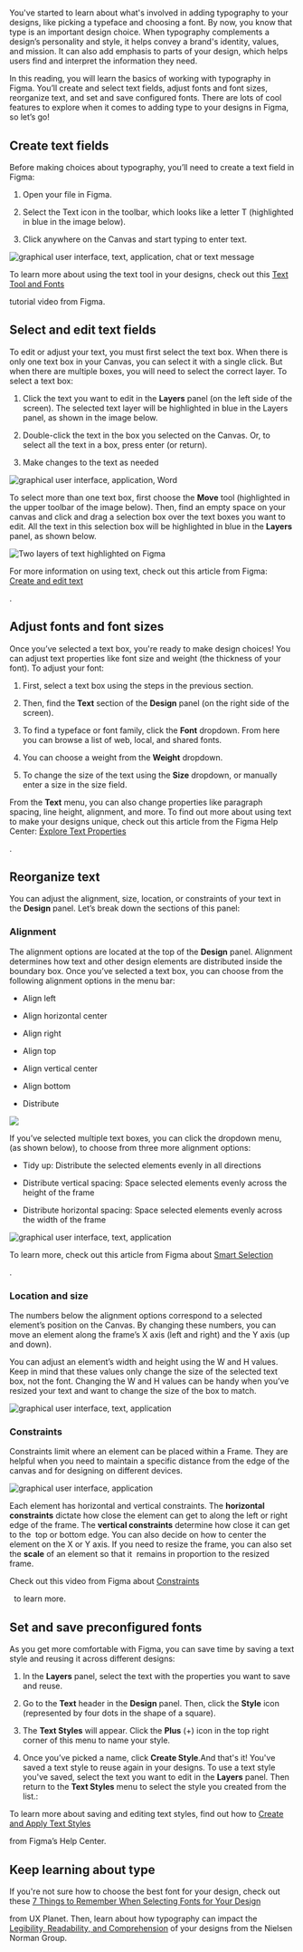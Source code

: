 
# 

You've started to learn about what's involved in adding typography to your designs, like picking a typeface and choosing a font. By now, you know that type is an important design choice. When typography complements a design’s personality and style, it helps convey a brand's identity, values, and mission. It can also add emphasis to parts of your design, which helps users find and interpret the information they need. 

In this reading, you will learn the basics of working with typography in Figma. You’ll create and select text fields, adjust fonts and font sizes, reorganize text, and set and save configured fonts. There are lots of cool features to explore when it comes to adding type to your designs in Figma, so let’s go! 

## Create text fields 

Before making choices about typography, you’ll need to create a text field in Figma:

1. Open your file in Figma.
    
2. Select the Text icon in the toolbar, which looks like a letter T (highlighted in blue in the image below).
    
3. Click anywhere on the Canvas and start typing to enter text. 
    

![graphical user interface, text, application, chat or text message](https://d3c33hcgiwev3.cloudfront.net/imageAssetProxy.v1/_d4f3fe8d1bf5456b8060b1cf02768af1_Screenshot-2025-02-24-12.03.45-PM-1.png?expiry=1745366400000&hmac=2xwqHeYBQHg-ly6MHc652kaGNevMWTh6LlX8QzLuc0Y)

To learn more about using the text tool in your designs, check out this [Text Tool and Fonts](https://youtu.be/5i-ebNTjad8)

tutorial video from Figma.

## Select and edit text fields

To edit or adjust your text, you must first select the text box. When there is only one text box in your Canvas, you can select it with a single click. But when there are multiple boxes, you will need to select the correct layer. To select a text box:

1. Click the text you want to edit in the **Layers** panel (on the left side of the screen). The selected text layer will be highlighted in blue in the Layers panel, as shown in the image below.
    
2. Double-click the text in the box you selected on the Canvas. Or, to select all the text in a box, press enter (or return).
    
3. Make changes to the text as needed
    

![graphical user interface, application, Word](https://d3c33hcgiwev3.cloudfront.net/imageAssetProxy.v1/_57d7358d7d224799a5795b7cbee54af1_Screenshot-2025-02-24-12.06.54-PM-1.png?expiry=1745366400000&hmac=hIbf3LSpqNdIM4nQ_z5itWpApR1BwJ_y4wl9crCbFVA)

To select more than one text box, first choose the **Move** tool (highlighted in the upper toolbar of the image below). Then, find an empty space on your canvas and click and drag a selection box over the text boxes you want to edit. All the text in this selection box will be highlighted in blue in the **Layers** panel, as shown below.

![Two layers of text highlighted on Figma](https://d3c33hcgiwev3.cloudfront.net/imageAssetProxy.v1/EAR5eiIhTf2EeXoiIc390g_16b98d10d0c34c3892b9c62f1215980c_Screenshot-2021-03-10-at-12.24.44-PM.png?expiry=1745366400000&hmac=ruS82T71iyUlM5aVsbR88XpqH8cTBYD2xnkj0IN7-A8)

For more information on using text, check out this article from Figma: [Create and edit text](https://help.figma.com/hc/en-us/articles/360039956474-Create-and-edit-text)

.

## Adjust fonts and font sizes

Once you’ve selected a text box, you're ready to make design choices! You can adjust text properties like font size and weight (the thickness of your font). To adjust your font:

1. First, select a text box using the steps in the previous section.
    
2. Then, find the **Text** section of the **Design** panel (on the right side of the screen).
    
3. To find a typeface or font family, click the **Font** dropdown. From here you can browse a list of web, local, and shared fonts.
    
4. You can choose a weight from the **Weight** dropdown.
    
5. To change the size of the text using the **Size** dropdown, or manually enter a size in the size field. 
    

From the **Text** menu, you can also change properties like paragraph spacing, line height, alignment, and more. To find out more about using text to make your designs unique, check out this article from the Figma Help Center: [Explore Text Properties](https://help.figma.com/hc/en-us/articles/360039956634-Explore-text-properties#h_3bae9484-117d-43a6-aded-3ffdc9bb4c4d)

.

## Reorganize text

You can adjust the alignment, size, location, or constraints of your text in the **Design** panel. Let’s break down the sections of this panel:

### Alignment

The alignment options are located at the top of the **Design** panel. Alignment determines how text and other design elements are distributed inside the boundary box. Once you’ve selected a text box, you can choose from the following alignment options in the menu bar:

- Align left
    
- Align horizontal center
    
- Align right
    
- Align top 
    
- Align vertical center
    
- Align bottom 
    
- Distribute
    

![](https://d3c33hcgiwev3.cloudfront.net/imageAssetProxy.v1/_36fe17abddcc42c49db481896b35ecf1_Frame-5-4-.png?expiry=1745366400000&hmac=wduiUN56aBGUpUBYcVM8ri_T7Yy4zAlhXsbX--hQB_w)

If you’ve selected multiple text boxes, you can click the dropdown menu, (as shown below), to choose from three more alignment options:

- Tidy up: Distribute the selected elements evenly in all directions
    
- Distribute vertical spacing: Space selected elements evenly across the height of the frame
    
- Distribute horizontal spacing: Space selected elements evenly across the width of the frame
    

![graphical user interface, text, application](https://d3c33hcgiwev3.cloudfront.net/imageAssetProxy.v1/_15956f8b03364a21a988428bc1d29df1_Screenshot-2025-02-24-12.17.38-PM-1.png?expiry=1745366400000&hmac=kGX6MhEuW5vLPQfk_1-tmF8uPooYjhJQJQuhYSMuydU)

To learn more, check out this article from Figma about [Smart Selection](https://www.figma.com/blog/introducing-smart-selection/#tidy-up)

.

### Location and size

The numbers below the alignment options correspond to a selected element’s position on the Canvas. By changing these numbers, you can move an element along the frame’s X axis (left and right) and the Y axis (up and down).   

You can adjust an element’s width and height using the W and H values. Keep in mind that these values only change the size of the selected text box, not the font. Changing the W and H values can be handy when you’ve resized your text and want to change the size of the box to match.

![graphical user interface, text, application](https://d3c33hcgiwev3.cloudfront.net/imageAssetProxy.v1/_134ed861e953448ba8f7cda6369624f1_Frame-5-5-.png?expiry=1745366400000&hmac=RHdbmI64s8yc7f17zx-wWjY1grESuq6JQeDkGu0GSlA)

### Constraints

Constraints limit where an element can be placed within a Frame. They are helpful when you need to maintain a specific distance from the edge of the canvas and for designing on different devices.

![graphical user interface, application](https://d3c33hcgiwev3.cloudfront.net/imageAssetProxy.v1/_29c4e87512b44d1e85173c4e3cb11ef1_Frame-7-2-.png?expiry=1745366400000&hmac=elVO2ivBZ-ggwpV1H-qRboUm-Sasvda1ycqwFG4gmUQ)

Each element has horizontal and vertical constraints. The **horizontal constraints** dictate how close the element can get to along the left or right edge of the frame. The **vertical constraints** determine how close it can get to the  top or bottom edge. You can also decide on how to center the element on the X or Y axis. If you need to resize the frame, you can also set the **scale** of an element so that it  remains in proportion to the resized frame.

Check out this video from Figma about [Constraints](https://www.youtube.com/watch?v=LHY9cm_2zwU)

  to learn more.

## Set and save preconfigured fonts

As you get more comfortable with Figma, you can save time by saving a text style and reusing it across different designs:

1. In the **Layers** panel, select the text with the properties you want to save and reuse.
    
2. Go to the **Text** header in the **Design** panel. Then, click the **Style** icon (represented by four dots in the shape of a square).
    
3. The **Text Styles** will appear. Click the **Plus** (+) icon in the top right corner of this menu to name your style.
    
4. Once you’ve picked a name, click **Create Style**.And that's it! You've saved a text style to reuse again in your designs. To use a text style you've saved, select the text you want to edit in the **Layers** panel. Then return to the **Text Styles** menu to select the style you created from the list.:
    

To learn more about saving and editing text styles, find out how to [Create and Apply Text Styles](https://help.figma.com/hc/en-us/articles/360039957034-Create-and-Apply-Text-Styles)

from Figma’s Help Center. 

## Keep learning about type

If you're not sure how to choose the best font for your design, check out these [7 Things to Remember When Selecting Fonts for Your Design](https://uxplanet.org/7-things-to-remember-when-selecting-fonts-for-your-design-ec1e592266c5)

from UX Planet. Then, learn about how typography can impact the [Legibility, Readability, and Comprehension](https://www.nngroup.com/articles/legibility-readability-comprehension/) of your designs from the Nielsen Norman Group.